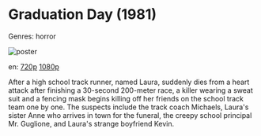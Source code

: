 # Graduation Day (1981)

Genres: horror

![poster](http://image.tmdb.org/t/p/w500/bxg98VKp0tUA2U3AUuM2Ej9Yc4S.jpg)

en:
  [720p](magnet:?xt=urn:btih:6C094F447411F9F364D46FB180F388B69B95F8FE&tr=udp://glotorrents.pw:6969/announce&tr=udp://tracker.opentrackr.org:1337/announce&tr=udp://torrent.gresille.org:80/announce&tr=udp://tracker.openbittorrent.com:80&tr=udp://tracker.coppersurfer.tk:6969&tr=udp://tracker.leechers-paradise.org:6969&tr=udp://p4p.arenabg.ch:1337&tr=udp://tracker.internetwarriors.net:1337)
  [1080p](magnet:?xt=urn:btih:EF8B47F48AC047C4777331C055E16CD1BBDE57A8&tr=udp://glotorrents.pw:6969/announce&tr=udp://tracker.opentrackr.org:1337/announce&tr=udp://torrent.gresille.org:80/announce&tr=udp://tracker.openbittorrent.com:80&tr=udp://tracker.coppersurfer.tk:6969&tr=udp://tracker.leechers-paradise.org:6969&tr=udp://p4p.arenabg.ch:1337&tr=udp://tracker.internetwarriors.net:1337)
  


After a high school track runner, named Laura, suddenly dies from a heart attack after finishing a 30-second 200-meter race, a killer wearing a sweat suit and a fencing mask begins killing off her friends on the school track team one by one. The suspects include the track coach Michaels, Laura's sister Anne who arrives in town for the funeral, the creepy school principal Mr. Guglione, and Laura's strange boyfriend Kevin.